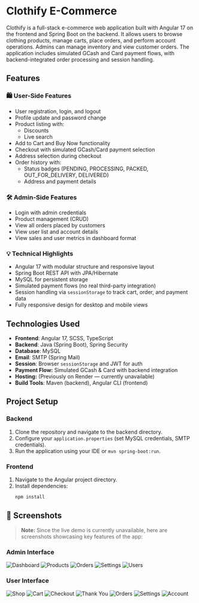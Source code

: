 # Clothify E-Commerce

Clothify is a full-stack e-commerce web application built with Angular 17 on the frontend and Spring Boot on the backend. It allows users to browse clothing products, manage carts, place orders, and perform account operations. Admins can manage inventory and view customer orders. The application includes simulated GCash and Card payment flows, with backend-integrated order processing and session handling.

## Features

### 🛍️ User-Side Features
- User registration, login, and logout
- Profile update and password change
- Product listing with:
  - Discounts
  - Live search
- Add to Cart and Buy Now functionality
- Checkout with simulated GCash/Card payment selection
- Address selection during checkout
- Order history with:
  - Status badges (PENDING, PROCESSING, PACKED, OUT_FOR_DELIVERY, DELIVERED)
  - Address and payment details

### 🛠️ Admin-Side Features
- Login with admin credentials
- Product management (CRUD)
- View all orders placed by customers
- View user list and account details
- View sales and user metrics in dashboard format

### 💡 Technical Highlights
- Angular 17 with modular structure and responsive layout
- Spring Boot REST API with JPA/Hibernate
- MySQL for persistent storage
- Simulated payment flows (no real third-party integration)
- Session handling via `sessionStorage` to track cart, order, and payment data
- Fully responsive design for desktop and mobile views

## Technologies Used

- **Frontend**: Angular 17, SCSS, TypeScript
- **Backend**: Java (Spring Boot), Spring Security
- **Database**: MySQL
- **Email**: SMTP (Spring Mail)
- **Session**: Browser `sessionStorage` and JWT for auth
- **Payment Flow:** Simulated GCash & Card with backend integration
- **Hosting:** (Previously on Render — currently unavailable)
- **Build Tools**: Maven (backend), Angular CLI (frontend)

## Project Setup

### Backend
1. Clone the repository and navigate to the backend directory.
2. Configure your `application.properties` (set MySQL credentials, SMTP credentials).
3. Run the application using your IDE or `mvn spring-boot:run`.

### Frontend
1. Navigate to the Angular project directory.
2. Install dependencies:
   ```bash
   npm install

## 📸 Screenshots

> **Note:** Since the live demo is currently unavailable, here are screenshots showcasing key features of the app:

### Admin Interface
![Dashboard](./screenshots/Admin%20Interface/admin-dashboard.png)
![Products](./screenshots/Admin%20Interface/product-listing.png)
![Orders](./screenshots/Admin%20Interface/orders.png)
![Settings](./screenshots/Admin%20Interface/admin-settings.png)
![Users](./screenshots/Admin%20Interface/users-listing-account.png)

### User Interface
![Shop](./screenshots/User%20Interface/user-shop.png)
![Cart](./screenshots/User%20Interface/user-cart.png)
![Checkout](./screenshots/User%20Interface/user-checkout-preview.png)
![Thank You](./screenshots/User%20Interface/user-thank_you-message.png)
![Orders](./screenshots/User%20Interface/user-orders.png)
![Settings](./screenshots/User%20Interface/user-settings.png)
![Account](./screenshots/User%20Interface/user-account.png)
